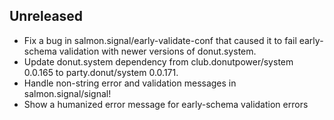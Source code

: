 ## Unreleased

- Fix a bug in salmon.signal/early-validate-conf that caused it to fail
  early-schema validation with newer versions of donut.system.
- Update donut.system dependency from club.donutpower/system 0.0.165
  to party.donut/system 0.0.171.
- Handle non-string error and validation messages in salmon.signal/signal!
- Show a humanized error message for early-schema validation errors
